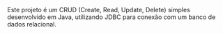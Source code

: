 Este projeto é um CRUD (Create, Read, Update, Delete) simples desenvolvido em Java, utilizando JDBC para conexão com um banco de dados relacional.
